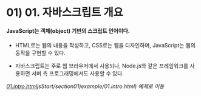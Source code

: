 # 01) 01. 자바스크립트 개요

#### JavaScript는 객체(object) 기반의 스크립트 언어이다.
		
- HTML로는 웹의 내용을 작성하고, CSS로는 웹을 디자인하며, JavaScript는 웹의 동작을 구현할 수 있다.

- 자바스크립트는 주로 웹 브라우저에서 사용되나, Node.js와 같은 프레임워크를 사용하면 서버 측 프로그래밍에서도 사용할 수 있다.

_[01.intro.html](https://github.com/DaaEun/Studying-JavaScript/blob/main/section01)jsStart/section01)example/01.intro.html) 예제로 이동_

